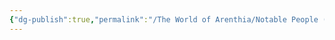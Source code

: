 ```yaml
---
{"dg-publish":true,"permalink":"/The World of Arenthia/Notable People (Still Alive)/the Library Leader/"}
---
```


